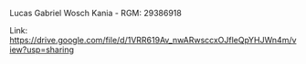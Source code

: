 
Lucas Gabriel Wosch Kania - RGM: 29386918

Link: https://drive.google.com/file/d/1VRR619Av_nwARwsccxOJfleQpYHJWn4m/view?usp=sharing
